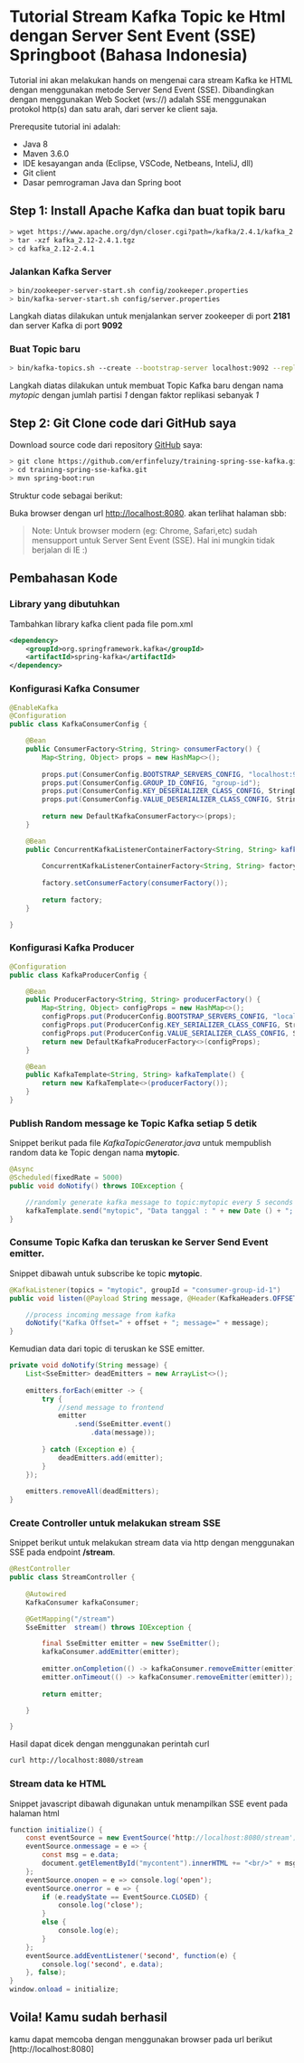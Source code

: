 # Tutorial Stream Kafka Topic ke Html dengan Server Sent Event (SSE) Springboot (Bahasa Indonesia)

Tutorial ini akan melakukan hands on mengenai cara stream Kafka ke HTML dengan menggunakan metode Server Send Event (SSE). Dibandingkan dengan menggunakan Web Socket (ws://) adalah SSE menggunakan protokol http(s) dan satu arah, dari server ke client saja.

Prerequsite tutorial ini adalah:
- Java 8 
- Maven 3.6.0
- IDE kesayangan anda (Eclipse, VSCode, Netbeans, InteliJ, dll)
- Git client
- Dasar pemrograman Java dan Spring boot

## Step 1: Install Apache Kafka dan buat topik baru
```bash
> wget https://www.apache.org/dyn/closer.cgi?path=/kafka/2.4.1/kafka_2.12-2.4.1.tgz
> tar -xzf kafka_2.12-2.4.1.tgz
> cd kafka_2.12-2.4.1
```

### Jalankan Kafka Server
```bash
> bin/zookeeper-server-start.sh config/zookeeper.properties
> bin/kafka-server-start.sh config/server.properties
```
Langkah diatas dilakukan untuk menjalankan server zookeeper di port **2181** dan server Kafka di port **9092**

### Buat Topic baru
```bash
> bin/kafka-topics.sh --create --bootstrap-server localhost:9092 --replication-factor 1 --partitions 1 --topic mytopic
```
Langkah diatas dilakukan untuk membuat Topic Kafka baru dengan nama *mytopic* dengan jumlah partisi *1* dengan faktor replikasi sebanyak *1*

## Step 2: Git Clone code dari GitHub saya
Download source code dari repository [GitHub](https://github.com/erfinfeluzy/training-spring-sse-kafka.git) saya:
```bash
> git clone https://github.com/erfinfeluzy/training-spring-sse-kafka.git
> cd training-spring-sse-kafka.git
> mvn spring-boot:run
```
Struktur code sebagai berikut:

Buka browser dengan url [http://localhost:8080](http://localhost:8080). akan terlihat halaman sbb:

> Note: Untuk browser modern (eg: Chrome, Safari,etc) sudah mensupport untuk Server Sent Event (SSE). Hal ini mungkin tidak berjalan di IE :)

## Pembahasan Kode

### Library yang dibutuhkan
Tambahkan library kafka client pada file pom.xml
```xml
<dependency>
	<groupId>org.springframework.kafka</groupId>
	<artifactId>spring-kafka</artifactId>
</dependency>
```

### Konfigurasi Kafka Consumer
```java
@EnableKafka
@Configuration
public class KafkaConsumerConfig {

	@Bean
	public ConsumerFactory<String, String> consumerFactory() {
		Map<String, Object> props = new HashMap<>();
		
		props.put(ConsumerConfig.BOOTSTRAP_SERVERS_CONFIG, "localhost:9092");
		props.put(ConsumerConfig.GROUP_ID_CONFIG, "group-id");
		props.put(ConsumerConfig.KEY_DESERIALIZER_CLASS_CONFIG, StringDeserializer.class);
		props.put(ConsumerConfig.VALUE_DESERIALIZER_CLASS_CONFIG, StringDeserializer.class);
		
		return new DefaultKafkaConsumerFactory<>(props);
	}

	@Bean
	public ConcurrentKafkaListenerContainerFactory<String, String> kafkaListenerContainerFactory() {
		
		ConcurrentKafkaListenerContainerFactory<String, String> factory = new ConcurrentKafkaListenerContainerFactory<>();
		
		factory.setConsumerFactory(consumerFactory());
		
		return factory;
	}

}
```
### Konfigurasi Kafka Producer
```java
@Configuration
public class KafkaProducerConfig {

	@Bean
	public ProducerFactory<String, String> producerFactory() {
		Map<String, Object> configProps = new HashMap<>();
		configProps.put(ProducerConfig.BOOTSTRAP_SERVERS_CONFIG, "localhost:9092");
		configProps.put(ProducerConfig.KEY_SERIALIZER_CLASS_CONFIG, StringSerializer.class);
		configProps.put(ProducerConfig.VALUE_SERIALIZER_CLASS_CONFIG, StringSerializer.class);
		return new DefaultKafkaProducerFactory<>(configProps);
	}

	@Bean
	public KafkaTemplate<String, String> kafkaTemplate() {
		return new KafkaTemplate<>(producerFactory());
	}
}
```

### Publish Random message ke Topic Kafka setiap 5 detik

Snippet berikut pada file *KafkaTopicGenerator.java* untuk mempublish random data ke Topic dengan nama **mytopic**.
```java
@Async
@Scheduled(fixedRate = 5000)
public void doNotify() throws IOException {

	//randomly generate kafka message to topic:mytopic every 5 seconds
	kafkaTemplate.send("mytopic", "Data tanggal : " + new Date () + "; id : " + UUID.randomUUID() );
}
```

### Consume Topic Kafka dan teruskan ke Server Send Event emitter.
Snippet dibawah untuk subscribe ke topic **mytopic**.
```java
@KafkaListener(topics = "mytopic", groupId = "consumer-group-id-1")
public void listen(@Payload String message, @Header(KafkaHeaders.OFFSET) String offset) {

	//process incoming message from kafka
	doNotify("Kafka Offset=" + offset + "; message=" + message);	
}
```
Kemudian data dari topic di teruskan ke SSE emitter.
```java
private void doNotify(String message) {
	List<SseEmitter> deadEmitters = new ArrayList<>();
		
	emitters.forEach(emitter -> {
		try {
			//send message to frontend
			emitter
				.send(SseEmitter.event()
					.data(message));
				
		} catch (Exception e) {
			deadEmitters.add(emitter);
		}
	});
	
	emitters.removeAll(deadEmitters);
}
```
### Create Controller untuk melakukan stream SSE
Snippet berikut untuk melakukan stream data via http dengan menggunakan SSE pada endpoint **/stream**.
```java
@RestController
public class StreamController {
	
	@Autowired
	KafkaConsumer kafkaConsumer;

	@GetMapping("/stream")
	SseEmitter  stream() throws IOException {

		final SseEmitter emitter = new SseEmitter();
		kafkaConsumer.addEmitter(emitter);
		
		emitter.onCompletion(() -> kafkaConsumer.removeEmitter(emitter));
		emitter.onTimeout(() -> kafkaConsumer.removeEmitter(emitter));
		
		return emitter;

	}

}
```
Hasil dapat dicek dengan menggunakan perintah curl
```bash
curl http://localhost:8080/stream
```
### Stream data ke HTML
Snippet javascript dibawah digunakan untuk menampilkan SSE event pada halaman html
```java
function initialize() {
	const eventSource = new EventSource('http://localhost:8080/stream');
	eventSource.onmessage = e => {
		const msg = e.data;
		document.getElementById("mycontent").innerHTML += "<br/>" + msg;
	};
	eventSource.onopen = e => console.log('open');
	eventSource.onerror = e => {
		if (e.readyState == EventSource.CLOSED) {
			console.log('close');
		}
		else {
			console.log(e);
		}
	};
	eventSource.addEventListener('second', function(e) {
		console.log('second', e.data);
	}, false);
}
window.onload = initialize;
```

## Voila! Kamu sudah berhasil
kamu dapat memcoba dengan menggunakan browser pada url berikut [http://localhost:8080]
